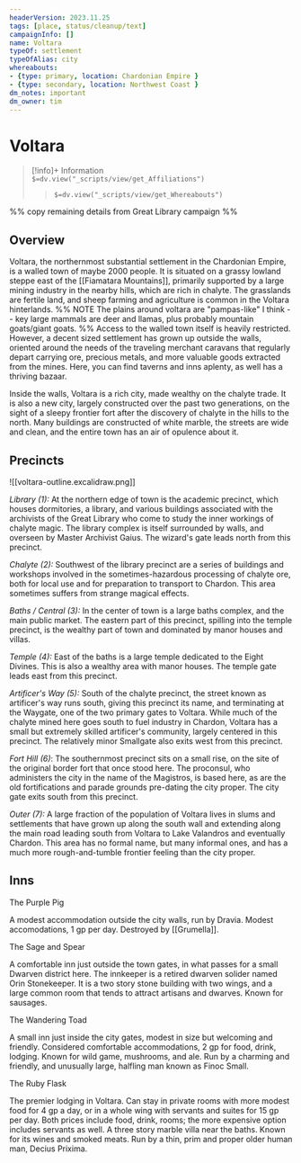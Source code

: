 ```yaml
---
headerVersion: 2023.11.25
tags: [place, status/cleanup/text]
campaignInfo: []
name: Voltara
typeOf: settlement
typeOfAlias: city
whereabouts: 
- {type: primary, location: Chardonian Empire }
- {type: secondary, location: Northwest Coast }
dm_notes: important
dm_owner: tim
---
```

# Voltara
>[!info]+ Information  
> `$=dv.view("_scripts/view/get_Affiliations")`  
>> `$=dv.view("_scripts/view/get_Whereabouts")`

%% copy remaining details from Great Library campaign %%

## Overview

Voltara, the northernmost substantial settlement in the Chardonian Empire, is a walled town of maybe 2000 people. It is situated on a grassy lowland steppe east of the [[Fiamatara Mountains]], primarily supported by a large mining industry in the nearby hills, which are rich in chalyte. The grasslands are fertile land, and sheep farming and agriculture is common in the Voltara hinterlands. 
%% NOTE
The plains around voltara are "pampas-like" I think -- key large mammals are deer and llamas, plus probably mountain goats/giant goats.
%%
Access to the walled town itself is heavily restricted. However, a decent sized settlement has grown up outside the walls, oriented around the needs of the traveling merchant caravans that regularly depart carrying ore, precious metals, and more valuable goods extracted from the mines. Here, you can find taverns and inns aplenty, as well has a thriving bazaar.

Inside the walls, Voltara is a rich city, made wealthy on the chalyte trade. It is also a new city, largely constructed over the past two generations, on the sight of a sleepy frontier fort after the discovery of chalyte in the hills to the north. Many buildings are constructed of white marble, the streets are wide and clean, and the entire town has an air of opulence about it. 

## Precincts

![[voltara-outline.excalidraw.png]]

*Library (1):* At the northern edge of town is the academic precinct, which houses dormitories, a library, and various buildings associated with the archivists of the Great Library who come to study the inner workings of chalyte magic. The library complex is itself surrounded by walls, and overseen by Master Archivist Gaius. The wizard's gate leads north from this precinct. 

*Chalyte (2):* Southwest of the library precinct are a series of buildings and workshops involved in the sometimes-hazardous processing of chalyte ore, both for local use and for preparation to transport to Chardon. This area sometimes suffers from strange magical effects. 

*Baths  / Central  (3):* In the center of town is a large baths complex, and the main public market. The eastern part of this precinct, spilling into the temple precinct, is the wealthy part of town and dominated by manor houses and villas. 

*Temple (4):* East of the baths is a large temple dedicated to the Eight Divines. This is also a wealthy area with manor houses. The temple gate leads east from this precinct. 

*Artificer's Way (5):* South of the chalyte precinct, the street known as artificer's way runs south, giving this precinct its name, and terminating at the Waygate, one of the two primary gates to Voltara. While much of the chalyte mined here goes south to fuel industry in Chardon, Voltara has a small but extremely skilled artificer's community, largely centered in this precinct. The relatively minor Smallgate also exits west from this precinct. 

*Fort Hill (6)*: The southernmost precinct sits on a small rise, on the site of the original border fort that once stood here. The proconsul, who administers the city in the name of the Magistros, is based here, as are the old fortifications and parade grounds pre-dating the city proper. The city gate exits south from this precinct. 

*Outer (7):* A large fraction of the population of Voltara lives in slums and settlements that have grown up along the south wall and extending along the main road leading south from Voltara to Lake Valandros and eventually Chardon. This area has no formal name, but many informal ones, and has a much more rough-and-tumble frontier feeling than the city proper. 

## Inns 

The Purple Pig

A modest accommodation outside the city walls, run by Dravia. Modest accomodations, 1 gp per day. Destroyed by [[Grumella]]. 

The Sage and Spear

A comfortable inn just outside the town gates, in what passes for a small Dwarven district here. The innkeeper is a retired dwarven solider named Orin Stonekeeper. It is a two story stone building with two wings, and a large common room that tends to attract artisans and dwarves. Known for sausages.

The Wandering Toad

A small inn just inside the city gates, modest in size but welcoming and friendly. Considered comfortable accommodations, 2 gp for food, drink, lodging. Known for wild game, mushrooms, and ale. Run by a charming and friendly, and unusually large, halfling man known as Finoc Small.

The Ruby Flask

The premier lodging in Voltara. Can stay in private rooms with more modest food for 4 gp a day, or in a whole wing with servants and suites for 15 gp per day. Both prices include food, drink, rooms; the more expensive option includes servants as well. A three story marble villa near the baths. Known for its wines and smoked meats. Run by a thin, prim and proper older human man, Decius Prixima.
